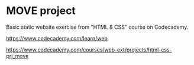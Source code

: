 # MOVE project
Basic static website exercise from "HTML & CSS" course on Codecademy.

https://www.codecademy.com/learn/web

https://www.codecademy.com/courses/web-ext/projects/html-css-prj_move
